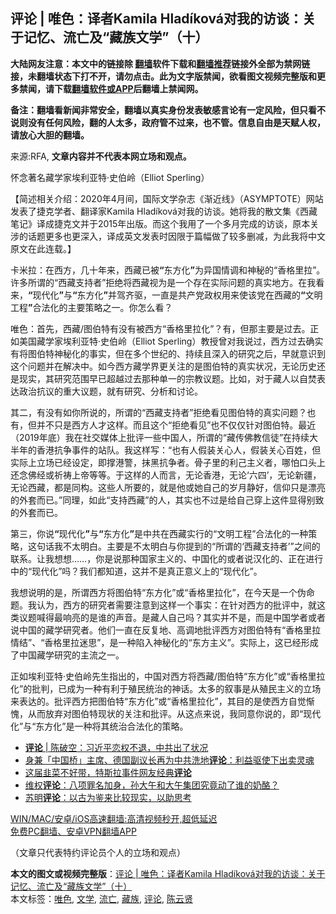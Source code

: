  <h2>评论 | 唯色：译者Kamila Hladíková对我的访谈：关于记忆、流亡及“藏族文学”（十）</h2> <p class="notice"><b>大陆网友注意：本文中的链接除 <a href="https://github.com/bannedbook/fanqiang" >翻墙</a>软件下载和<a href="https://github.com/killgcd/justmysocks/blob/master/README.md">翻墙推荐</a>链接外全部为禁网链接，未翻墙状态下打不开，请勿点击。此为文字版禁闻，欲看图文视频完整版和更多禁闻，请下载<a href="https://github.com/bannedbook/fanqiang">翻墙软件或APP</a>后翻墙上禁闻网。</p><p>备注：翻墙看新闻非常安全，翻墙以真实身份发表敏感言论有一定风险，但只看不说则没有任何风险，翻的人太多，政府管不过来，也不管。信息自由是天赋人权，请放心大胆的翻墙。</b></p>  <div class="entry"> <p>来源:RFA, <strong>文章内容并不代表本网立场和观点。</strong></p> <p>&#24576;&#24565;&#33879;&#21517;&#34255;&#23398;&#23478;&#22467;&#21033;&#20122;&#29305;&#183;&#21490;&#20271;&#23725;&#65288;Elliot Sperling&#65289;             </p>  <p>&#12304;&#31616;&#36848;&#30456;&#20851;&#20171;&#32461;&#65306;2020&#24180;4&#26376;&#38388;&#65292;&#22269;&#38469;&#25991;&#23398;&#26434;&#24535;&#12298;&#28176;&#36817;&#32447;&#12299;&#65288;ASYMPTOTE&#65289;&#32593;&#31449;&#21457;&#34920;&#20102;&#25463;&#20811;&#23398;&#32773;&#12289;&#32763;&#35793;&#23478;Kamila Hlad&#237;kov&#225;&#23545;&#25105;&#30340;&#35775;&#35848;&#12290;&#22905;&#23558;&#25105;&#30340;&#25955;&#25991;&#38598;&#12298;&#35199;&#34255;&#31508;&#35760;&#12299;&#35793;&#25104;&#25463;&#20811;&#25991;&#24182;&#20110;2015&#24180;&#20986;&#29256;&#12290;&#32780;&#36825;&#20010;&#25105;&#29992;&#20102;&#19968;&#20010;&#22810;&#26376;&#23436;&#25104;&#30340;&#35775;&#35848;&#65292;&#21407;&#26412;&#20851;&#28041;&#30340;&#35805;&#39064;&#26356;&#22810;&#20063;&#26356;&#28145;&#20837;&#65292;&#35793;&#25104;&#33521;&#25991;&#21457;&#34920;&#26102;&#22240;&#38480;&#20110;&#31687;&#24133;&#20570;&#20102;&#36739;&#22810;&#21024;&#20943;&#65292;&#20026;&#27492;&#25105;&#23558;&#20013;&#25991;&#21407;&#25991;&#22312;&#27492;&#36830;&#36733;&#12290;&#12305;</p> <p>&#21345;&#31859;&#25289;&#65306;&#22312;&#35199;&#26041;&#65292;&#20960;&#21313;&#24180;&#26469;&#65292;&#35199;&#34255;&#24050;&#34987;<strong>&#8220;</strong>&#19996;&#26041;&#21270;<strong>&#8221;</strong>&#20026;&#24322;&#22269;&#24773;&#35843;&#21644;&#31070;&#31192;&#30340;&#8220;&#39321;&#26684;&#37324;&#25289;&#8221;&#12290;&#35768;&#22810;&#25152;&#35859;&#30340;&#8220;&#35199;&#34255;&#25903;&#25345;&#32773;&#8221;&#25298;&#32477;&#23558;&#35199;&#34255;&#35270;&#20026;&#26159;&#19968;&#20010;&#23384;&#22312;&#23454;&#38469;&#38382;&#39064;&#30340;&#30495;&#23454;&#22320;&#26041;&#12290;&#22312;&#25105;&#30475;&#26469;&#65292;<strong>&#8220;</strong>&#29616;&#20195;&#21270;<strong>&#8221;</strong>&#19982;<strong>&#8220;</strong>&#19996;&#26041;&#21270;<strong>&#8221;</strong>&#24182;&#39550;&#40784;&#39537;&#65292;&#19968;&#30452;&#26159;&#20849;&#20135;&#20826;&#25919;&#26435;&#29992;&#26469;&#20351;&#35813;&#20826;&#22312;&#35199;&#34255;&#30340;<strong>&#8220;</strong>&#25991;&#26126;&#24037;&#31243;<strong>&#8221;</strong>&#21512;&#27861;&#21270;&#30340;&#20027;&#35201;&#31574;&#30053;&#20043;&#19968;&#12290;&#20320;&#24590;&#20040;&#30475;&#65311;</p>  <p>&#21807;&#33394;&#65306;&#39318;&#20808;&#65292;&#35199;&#34255;/&#22270;&#20271;&#29305;&#26377;&#27809;&#26377;&#34987;&#35199;&#26041;&#8220;&#39321;&#26684;&#37324;&#25289;&#21270;&#8221;&#65311;&#26377;&#65292;&#20294;&#37027;&#20027;&#35201;&#26159;&#36807;&#21435;&#12290;&#27491;&#22914;&#32654;&#22269;&#34255;&#23398;&#23478;&#22467;&#21033;&#20122;&#29305;&#183;&#21490;&#20271;&#23725;&#65288;Elliot Sperling&#65289;&#25945;&#25480;&#26366;&#23545;&#25105;&#35828;&#36807;&#65292;&#35199;&#26041;&#36807;&#21435;&#30830;&#23454;&#26377;&#23558;&#22270;&#20271;&#29305;&#31070;&#31192;&#21270;&#30340;&#20107;&#23454;&#65292;&#20294;&#22312;&#22810;&#20010;&#19990;&#32426;&#30340;&#12289;&#25345;&#32493;&#19988;&#28145;&#20837;&#30340;&#30740;&#31350;&#20043;&#21518;&#65292;&#26089;&#23601;&#24847;&#35782;&#21040;&#36825;&#20010;&#38382;&#39064;&#24182;&#22312;&#35299;&#20915;&#20013;&#12290;&#22914;&#20170;&#35199;&#26041;&#34255;&#23398;&#30028;&#26356;&#20851;&#27880;&#30340;&#26159;&#22270;&#20271;&#29305;&#30340;&#30495;&#23454;&#29366;&#20917;&#65292;&#26080;&#35770;&#21382;&#21490;&#36824;&#26159;&#29616;&#23454;&#65292;&#20854;&#30740;&#31350;&#33539;&#22260;&#26089;&#24050;&#36229;&#36234;&#36807;&#21435;&#37027;&#31181;&#21333;&#19968;&#30340;&#23447;&#25945;&#35758;&#39064;&#12290;&#27604;&#22914;&#65292;&#23545;&#20110;&#34255;&#20154;&#20197;&#33258;&#28954;&#34920;&#36798;&#25919;&#27835;&#25239;&#35758;&#30340;&#37325;&#22823;&#35758;&#39064;&#65292;&#23601;&#26377;&#30740;&#31350;&#12289;&#20998;&#26512;&#21644;&#35752;&#35770;&#12290;</p> <p>&#20854;&#20108;&#65292;&#26377;&#27809;&#26377;&#22914;&#20320;&#25152;&#35828;&#30340;&#65292;&#25152;&#35859;&#30340;&#8220;&#35199;&#34255;&#25903;&#25345;&#32773;&#8221;&#25298;&#32477;&#30475;&#35265;&#22270;&#20271;&#29305;&#30340;&#30495;&#23454;&#38382;&#39064;&#65311;&#20063;&#26377;&#65292;&#20294;&#24182;&#19981;&#21482;&#26159;&#35199;&#26041;&#20154;&#25165;&#36825;&#26679;&#12290;&#32780;&#19988;&#36825;&#20010;&#8220;&#25298;&#32477;&#30475;&#35265;&#8221;&#20063;&#19981;&#20165;&#20165;&#38024;&#23545;&#22270;&#20271;&#29305;&#12290;&#26368;&#36817;&#65288;2019&#24180;&#24213;&#65289;&#25105;&#22312;&#31038;&#20132;&#23186;&#20307;&#19978;&#25209;&#35780;&#19968;&#20123;&#20013;&#22269;&#20154;&#65292;&#25152;&#35859;&#30340;&#8220;&#34255;&#20256;&#20315;&#25945;&#20449;&#24466;&#8221;&#22312;&#25345;&#32493;&#22823;&#21322;&#24180;&#30340;&#39321;&#28207;&#25239;&#20105;&#20107;&#20214;&#30340;&#31449;&#38431;&#12290;&#25105;&#36825;&#26679;&#20889;&#65306;&#8220;&#20063;&#26377;&#20154;&#20551;&#35013;&#20851;&#24515;&#20154;&#65292;&#20551;&#35013;&#20851;&#24515;&#30334;&#22995;&#65292;&#20294;&#23454;&#38469;&#19978;&#31435;&#22330;&#24050;&#32463;&#35774;&#23450;&#65292;&#21363;&#25745;&#28207;&#35686;&#65292;&#25273;&#40657;&#25239;&#20105;&#32773;&#12290;&#39592;&#23376;&#37324;&#30340;&#21033;&#24049;&#20027;&#20041;&#32773;&#65292;&#21738;&#24597;&#21475;&#22836;&#19978;&#36824;&#24565;&#20315;&#32463;&#25110;&#31048;&#31095;&#19978;&#24093;&#31561;&#31561;&#12290;&#20110;&#36825;&#26679;&#30340;&#20154;&#32780;&#35328;&#65292;&#26080;&#35770;&#39321;&#28207;&#65292;&#26080;&#35770;&#8216;&#20845;&#22235;&#8217;&#65292;&#26080;&#35770;&#26032;&#30086;&#65292;&#26080;&#35770;&#35199;&#34255;&#65292;&#37117;&#26159;&#21516;&#26500;&#12290;&#36825;&#20123;&#20154;&#25152;&#35201;&#30340;&#65292;&#23601;&#26159;&#20182;&#25110;&#22905;&#33258;&#24049;&#30340;&#23681;&#26376;&#38745;&#22909;&#65292;&#20449;&#20208;&#21482;&#26159;&#28418;&#20142;&#30340;&#22806;&#22871;&#32780;&#24050;&#12290;&#8221;&#21516;&#29702;&#65292;&#22914;&#27492;&#8220;&#25903;&#25345;&#35199;&#34255;&#8221;&#30340;&#20154;&#65292;&#20854;&#23454;&#20063;&#19981;&#36807;&#26159;&#32473;&#33258;&#24049;&#31359;&#19978;&#36825;&#20214;&#26174;&#24471;&#21035;&#33268;&#30340;&#22806;&#22871;&#32780;&#24050;&#12290;</p>  <p>&#31532;&#19977;&#65292;&#20320;&#35828;<strong>&#8220;</strong>&#29616;&#20195;&#21270;<strong>&#8221;</strong>&#19982;<strong>&#8220;</strong>&#19996;&#26041;&#21270;<strong>&#8221;</strong>&#26159;&#20013;&#20849;&#22312;&#35199;&#34255;&#23454;&#34892;&#30340;&#8220;&#25991;&#26126;&#24037;&#31243;&#8221;&#21512;&#27861;&#21270;&#30340;&#19968;&#31181;&#31574;&#30053;&#65292;&#36825;&#21477;&#35805;&#25105;&#19981;&#22826;&#26126;&#30333;&#12290;&#20027;&#35201;&#26159;&#19981;&#22826;&#26126;&#30333;&#19982;&#20320;&#25552;&#21040;&#30340;&#8220;&#25152;&#35859;&#30340;&#8216;&#35199;&#34255;&#25903;&#25345;&#32773;&#8217;&#8221;&#20043;&#38388;&#30340;&#32852;&#31995;&#12290;&#35753;&#25105;&#24819;&#24819;&#8230;&#8230;&#65292;&#20320;&#26159;&#35828;&#37027;&#31181;&#22269;&#23478;&#20027;&#20041;&#30340;&#12289;&#20013;&#22269;&#21270;&#30340;&#25110;&#32773;&#35828;&#27721;&#21270;&#30340;&#12289;&#27491;&#22312;&#36827;&#34892;&#20013;&#30340;&#8220;&#29616;&#20195;&#21270;&#8221;&#21527;&#65311;&#25105;&#20204;&#37117;&#30693;&#36947;&#65292;&#36825;&#24182;&#19981;&#26159;&#30495;&#27491;&#24847;&#20041;&#19978;&#30340;&#8220;&#29616;&#20195;&#21270;&#8221;&#12290;</p> <p>&#25105;&#24819;&#35828;&#26126;&#30340;&#26159;&#65292;&#25152;&#35859;&#35199;&#26041;&#23558;&#22270;&#20271;&#29305;&#8220;&#19996;&#26041;&#21270;&#8221;&#25110;&#8220;&#39321;&#26684;&#37324;&#25289;&#21270;&#8221;&#65292;&#22312;&#20170;&#22825;&#26159;&#19968;&#20010;&#20266;&#21629;&#39064;&#12290;&#25105;&#35748;&#20026;&#65292;&#35199;&#26041;&#30340;&#30740;&#31350;&#32773;&#38656;&#35201;&#27880;&#24847;&#21040;&#36825;&#26679;&#19968;&#20010;&#20107;&#23454;&#65306;&#22312;&#38024;&#23545;&#35199;&#26041;&#30340;&#25209;&#35780;&#20013;&#65292;&#23601;&#36825;&#31867;&#35758;&#39064;&#21898;&#24471;&#26368;&#21709;&#20142;&#30340;&#26159;&#35841;&#30340;&#22768;&#38899;&#12290;&#26159;&#34255;&#20154;&#33258;&#24049;&#21527;&#65311;&#20854;&#23454;&#24182;&#19981;&#26159;&#65292;&#32780;&#26159;&#20013;&#22269;&#23398;&#32773;&#25110;&#32773;&#35828;&#20013;&#22269;&#30340;&#34255;&#23398;&#30740;&#31350;&#32773;&#12290;&#20182;&#20204;&#19968;&#30452;&#22312;&#21453;&#22797;&#22320;&#12289;&#39640;&#35843;&#22320;&#25209;&#35780;&#35199;&#26041;&#23545;&#22270;&#20271;&#29305;&#26377;&#8220;&#39321;&#26684;&#37324;&#25289;&#24773;&#32467;&#8221;&#12289;&#8220;&#39321;&#26684;&#37324;&#25289;&#36855;&#24605;&#8221;&#65292;&#26159;&#19968;&#31181;&#38519;&#20837;&#31070;&#31192;&#21270;&#30340;&#8220;&#19996;&#26041;&#20027;&#20041;&#8221;&#12290;&#23454;&#38469;&#19978;&#65292;&#36825;&#24050;&#32463;&#24418;&#25104;&#20102;&#20013;&#22269;&#34255;&#23398;&#30740;&#31350;&#30340;&#20027;&#27969;&#20043;&#19968;&#12290;</p>  <p>&#27491;&#22914;&#22467;&#21033;&#20122;&#29305;&#183;&#21490;&#20271;&#23725;&#20808;&#29983;&#25351;&#20986;&#30340;&#65292;&#20013;&#22269;&#23545;&#35199;&#26041;&#23558;&#35199;&#34255;/&#22270;&#20271;&#29305;&#8220;&#19996;&#26041;&#21270;&#8221;&#25110;&#8220;&#39321;&#26684;&#37324;&#25289;&#21270;&#8221;&#30340;&#25209;&#21028;&#65292;&#24050;&#25104;&#20026;&#19968;&#31181;&#26377;&#21033;&#20110;&#27542;&#27665;&#32479;&#27835;&#30340;&#31070;&#35805;&#12290;&#22826;&#22810;&#30340;&#21465;&#20107;&#26159;&#20174;&#27542;&#27665;&#20027;&#20041;&#30340;&#31435;&#22330;&#26469;&#34920;&#36798;&#30340;&#12290;&#25209;&#35780;&#35199;&#26041;&#25226;&#22270;&#20271;&#29305;&#8220;&#19996;&#26041;&#21270;&#8221;&#25110;&#8220;&#39321;&#26684;&#37324;&#25289;&#21270;&#8221;&#65292;&#20854;&#30446;&#30340;&#26159;&#20351;&#35199;&#26041;&#33258;&#35273;&#24813;&#24871;&#65292;&#20174;&#32780;&#25918;&#24323;&#23545;&#22270;&#20271;&#29305;&#29616;&#29366;&#30340;&#20851;&#27880;&#21644;&#25209;&#35780;&#12290;&#20174;&#36825;&#28857;&#26469;&#35828;&#65292;&#25105;&#21516;&#24847;&#20320;&#35828;&#30340;&#65292;&#21363;&#8220;&#29616;&#20195;&#21270;&#8221;&#19982;&#8220;&#19996;&#26041;&#21270;&#8221;&#26159;&#19968;&#31181;&#23558;&#20854;&#32479;&#27835;&#21512;&#27861;&#21270;&#30340;&#31574;&#30053;&#12290;</p> <ul class='op-related-articles' title='相关阅读'> <li><a href='https://www.bannedbook.org/bnews/ssgc/20210430/1537136.html' target='_blank'><b>评论</b> | 陈破空：习近平恋权不退，中共出了状况</a></li> <li><a href='https://www.bannedbook.org/bnews/baitai/20210430/1537061.html' target='_blank'>身兼「中国桥」主席、德国副议长再为中共洗地<b>评论</b>：利益驱使下出卖灵魂</a></li> <li><a href='https://www.bannedbook.org/bnews/comments/20210430/1536942.html' target='_blank'>这届韭菜不好带，特斯拉事件网友经典<b>评论</b></a></li> <li><a href='https://www.bannedbook.org/bnews/baitai/20210430/1536895.html' target='_blank'>维权<b>评论</b>：八项罪名加身，孙大午和大午集团究竟动了谁的奶酪？</a></li> <li><a href='https://www.bannedbook.org/bnews/comments/20210430/1536576.html' target='_blank'>苏明<b>评论</b>：以古为鉴来比较现实，以助思考</a></li> </ul> <p class="texttj"> <a href="https://github.com/bannedbook/fanqiang/wiki/V2ray%E6%9C%BA%E5%9C%BA" target="_blank">WIN/MAC/安卓/iOS高速翻墙:高清视频秒开,超低延迟</a><br/> <a href="https://github.com/bannedbook/fanqiang/wiki/%E7%A6%81%E9%97%BB%E7%BD%91%E5%AE%89%E5%8D%93%E7%BF%BB%E5%A2%99%E6%96%B0%E9%97%BBAPP" target="_blank">免费PC翻墙、安卓VPN翻墙APP</a></p><div id="archive-pix-1" class="banner-ads"> <!-- AuctionX Display platform tag START --> <div id="26318x728x90x621x_ADSLOT1" clicktrack="%%CLICK_URL_ESC%%"></div> <!-- AuctionX Display platform tag END --> </div> <div id="archive-pix-2" class="banner-ads"> <!-- AuctionX Display platform tag START --> <div id="26315x300x250x621x_ADSLOT1" clicktrack="%%CLICK_URL_ESC%%"></div> <!-- AuctionX Display platform tag END --> </div><p>&#65288;&#25991;&#31456;&#21482;&#20195;&#34920;&#29305;&#32422;&#35780;&#35770;&#21592;&#20010;&#20154;&#30340;&#31435;&#22330;&#21644;&#35266;&#28857;&#65289;</p><a name='sharetosocial'></a>       <div><b>本文的图文或视频完整版</b>：<a href='https://www.bannedbook.org/bnews/comments/20210430/1537143.html'>评论 | 唯色：译者Kamila Hladíková对我的访谈：关于记忆、流亡及“藏族文学”（十）</a></div>  </div><!--END ENTRY--> <div class="postfooter"> <div>本文标签：<a href="https://www.bannedbook.org/bnews/tag/%E5%94%AF%E8%89%B2/" rel="tag">唯色</a>, <a href="https://www.bannedbook.org/bnews/tag/%E6%96%87%E5%AD%A6/" rel="tag">文学</a>, <a href="https://www.bannedbook.org/bnews/tag/%E6%B5%81%E4%BA%A1/" rel="tag">流亡</a>, <a href="https://www.bannedbook.org/bnews/tag/%e8%97%8f%e6%97%8f/" rel="tag">藏族</a>, <a href="https://www.bannedbook.org/bnews/tag/%E8%AF%84%E8%AE%BA/" rel="tag">评论</a>, <a href="https://www.bannedbook.org/bnews/tag/%e9%99%88%e4%ba%91%e8%b4%a4/" rel="tag">陈云贤</a></div>  </div><!--END POSTFOOTER--> 